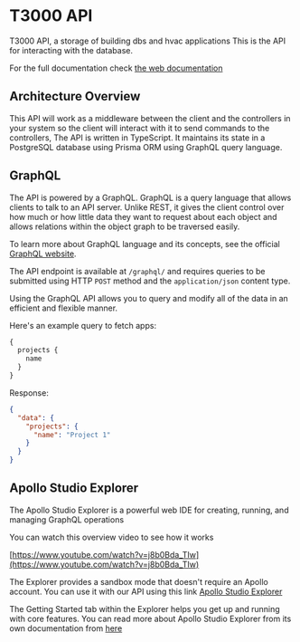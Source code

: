 # T3000 API

T3000 API, a storage of building dbs and hvac applications
This is the API for interacting with the database. 

For the full documentation check [the web documentation](https://temcocontrols-app-lib-docs.netlify.app)

## Architecture Overview

This API will work as a middleware between the client and the controllers in your system so the client will interact with it to send commands to the controllers, The API is written in TypeScript. It maintains its state in a PostgreSQL database using Prisma ORM using GraphQL query language.

## GraphQL

The API is powered by a GraphQL. GraphQL is a query language that allows clients to talk to an API server. Unlike REST, it gives the client control over how much or how little data they want to request about each object and allows relations within the object graph to be traversed easily.

To learn more about GraphQL language and its concepts, see the official [GraphQL website](https://graphql.org/).

The API endpoint is available at `/graphql/` and requires queries to be submitted using HTTP `POST` method and the `application/json` content type.

Using the GraphQL API allows you to query and modify all of the data in an efficient and flexible manner.

Here's an example query to fetch apps:

```graphql
{
  projects {
    name
  }
}
```

Response:

```json
{
  "data": {
    "projects": {
      "name": "Project 1"
    }
  }
}
```

## Apollo Studio Explorer

The Apollo Studio Explorer is a powerful web IDE for creating, running, and managing GraphQL operations

You can watch this overview video to see how it works

[https://www.youtube.com/watch?v=j8b0Bda_TIw](https://www.youtube.com/watch?v=j8b0Bda_TIw)

The Explorer provides a sandbox mode that doesn't require an Apollo account.
You can use it with our API using this link
[Apollo Studio Explorer](https://sandbox.apollo.dev/?endpoint=https://app-lib-api.temcocontrols.com/graphql)

The Getting Started tab within the Explorer helps you get up and running with core features.
 You can read more about Apollo Studio Explorer from its own documentation from [here](https://www.apollographql.com/docs/studio/explorer/explorer/)
